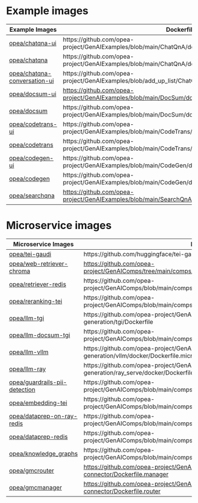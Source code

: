 # Example images

<table class="tg"><thead>
  <tr>
    <th class="tg-cly1">Example Images</th>
    <th class="tg-cly1">Dockerfile</th>
  </tr></thead>
<tbody>
  <tr>
    <td class="tg-yk8o"><a href="https://hub.docker.com/r/opea/chatqna-ui">opea/chatqna-ui</a></td>
    <td class="tg-na8o">https://github.com/opea-project/GenAIExamples/blob/main/ChatQnA/docker/ui/docker/Dockerfile</td>
  </tr>
  <tr>
    <td class="tg-yk8o"><a href="https://hub.docker.com/r/opea/chatqna">opea/chatqna</a></td>
    <td class="tg-na8o">https://github.com/opea-project/GenAIExamples/blob/main/ChatQnA/docker/Dockerfile</td>
  </tr>
  <tr>
    <td class="tg-yk8o"><a href="https://hub.docker.com/r/opea/chatqna-conversation-ui">opea/chatqna-conversation-ui</a></td>
    <td class="tg-na8o">https://github.com/opea-project/GenAIExamples/blob/add_up_list/ChatQnA/docker/ui/docker/Dockerfile.react</td>
  </tr>
  <tr>
    <td class="tg-yk8o"><a href="https://hub.docker.com/r/opea/docsum-ui">opea/docsum-ui</a></td>
    <td class="tg-yk8o"><a href="https://github.com/opea-project/GenAIExamples/blob/main/DocSum/docker/ui/docker/Dockerfile">https://github.com/opea-project/GenAIExamples/blob/main/DocSum/docker/ui/docker/Dockerfile</a></td>
  </tr>
  <tr>
    <td class="tg-yk8o"><a href="https://hub.docker.com/r/opea/docsum">opea/docsum</a></td>
    <td class="tg-na8o">https://github.com/opea-project/GenAIExamples/blob/main/DocSum/docker/Dockerfile</td>
  </tr>
  <tr>
    <td class="tg-yk8o"><a href="https://hub.docker.com/r/opea/codetrans-ui">opea/codetrans-ui</a></td>
    <td class="tg-na8o">https://github.com/opea-project/GenAIExamples/blob/main/CodeTrans/docker/ui/docker/Dockerfile</td>
  </tr>
  <tr>
    <td class="tg-yk8o"><a href="https://hub.docker.com/r/opea/codetrans">opea/codetrans</a></td>
    <td class="tg-na8o">https://github.com/opea-project/GenAIExamples/blob/main/CodeTrans/docker/Dockerfile</td>
  </tr>
  <tr>
    <td class="tg-yk8o"><a href="https://hub.docker.com/r/opea/codegen-ui">opea/codegen-ui</a></td>
    <td class="tg-na8o">https://github.com/opea-project/GenAIExamples/blob/main/CodeGen/docker/ui/docker/Dockerfile</td>
  </tr>
  <tr>
    <td class="tg-yk8o"><a href="https://hub.docker.com/r/opea/codegen">opea/codegen</a></td>
    <td class="tg-na8o">https://github.com/opea-project/GenAIExamples/blob/main/CodeGen/docker/Dockerfile</td>
  </tr>
  <tr>
    <td class="tg-yk8o"><a href="https://hub.docker.com/r/opea/searchqna/tags">opea/searchqna</a></td>
    <td class="tg-yk8o"><a href="https://github.com/opea-project/GenAIExamples/blob/main/SearchQnA/docker/Dockerfile">https://github.com/opea-project/GenAIExamples/blob/main/SearchQnA/docker/Dockerfile</a></td>
  </tr>
</tbody></table>

# Microservice images

<table class="tg"><thead>
  <tr>
    <th class="tg-cly1">Microservice Images</th>
    <th class="tg-cly1">Dockerfile</th>
  </tr></thead>
<tbody>
  <tr>
    <td class="tg-yk8o"><a href="https://hub.docker.com/r/opea/tei-gaudi/tags">opea/tei-gaudi</a></td>
    <td class="tg-na8o">https://github.com/huggingface/tei-gaudi/blob/habana-main/Dockerfile-hpu</td>
  </tr>
  <tr>
    <td class="tg-yk8o"><a href="https://hub.docker.com/r/opea/web-retriever-chroma">opea/web-retriever-chroma</a></td>
    <td class="tg-yk8o"><a href="https://github.com/opea-project/GenAIComps/tree/main/comps/web_retrievers/langchain/chroma/docker">https://github.com/opea-project/GenAIComps/tree/main/comps/web_retrievers/langchain/chroma/docker</a></td>
  </tr>
  <tr>
    <td class="tg-yk8o"><a href="https://hub.docker.com/r/opea/retriever-redis">opea/retriever-redis</a></td>
    <td class="tg-na8o">https://github.com/opea-project/GenAIComps/blob/main/comps/retrievers/langchain/redis/docker/Dockerfile</td>
  </tr>
  <tr>
    <td class="tg-yk8o"><a href="https://hub.docker.com/r/opea/reranking-tei">opea/reranking-tei</a></td>
    <td class="tg-na8o">https://github.com/opea-project/GenAIComps/blob/main/comps/reranks/tei/docker/Dockerfile</td>
  </tr>
  <tr>
    <td class="tg-yk8o"><a href="https://hub.docker.com/r/opea/llm-tgi">opea/llm-tgi</a></td>
    <td class="tg-na8o">https://github.com/opea-project/GenAIComps/blob/main/comps/llms/text-generation/tgi/Dockerfile</td>
  </tr>
  <tr>
    <td class="tg-yk8o"><a href="https://hub.docker.com/r/opea/llm-docsum-tgi">opea/llm-docsum-tgi</a></td>
    <td class="tg-na8o">https://github.com/opea-project/GenAIComps/blob/main/comps/llms/summarization/tgi/Dockerfile</td>
  </tr>
  <tr>
    <td class="tg-yk8o"><a href="https://hub.docker.com/r/opea/llm-vllm">opea/llm-vllm</a></td>
    <td class="tg-na8o">https://github.com/opea-project/GenAIComps/blob/main/comps/llms/text-generation/vllm/docker/Dockerfile.microservice</td>
  </tr>
  <tr>
    <td class="tg-yk8o"><a href="https://hub.docker.com/r/opea/llm-ray">opea/llm-ray</a></td>
    <td class="tg-na8o">https://github.com/opea-project/GenAIComps/blob/main/comps/llms/text-generation/ray_serve/docker/Dockerfile.microservice</td>
  </tr>
  <tr>
    <td class="tg-yk8o"><a href="https://hub.docker.com/r/opea/guardrails-pii-detection">opea/guardrails-pii-detection</a></td>
    <td class="tg-na8o">https://github.com/opea-project/GenAIComps/blob/main/comps/guardrails/pii_detection/docker/Dockerfile</td>
  </tr>
  <tr>
    <td class="tg-yk8o"><a href="https://hub.docker.com/r/opea/embedding-tei">opea/embedding-tei</a></td>
    <td class="tg-na8o">https://github.com/opea-project/GenAIComps/blob/main/comps/embeddings/langchain/docker/Dockerfile</td>
  </tr>
  <tr>
    <td class="tg-yk8o"><a href="https://hub.docker.com/r/opea/dataprep-on-ray-redis">opea/dataprep-on-ray-redis</a></td>
    <td class="tg-na8o">https://github.com/opea-project/GenAIComps/blob/main/comps/dataprep/redis/langchain_ray/docker/Dockerfile</td>
  </tr>
  <tr>
    <td class="tg-yk8o"><a href="https://hub.docker.com/r/opea/dataprep-redis">opea/dataprep-redis</a></td>
    <td class="tg-na8o">https://github.com/opea-project/GenAIComps/blob/main/comps/dataprep/redis/langchain/docker/Dockerfile</td>
  </tr>
  <tr>
    <td class="tg-yk8o"><a href="https://hub.docker.com/r/opea/knowledge_graphs">opea/knowledge_graphs</a></td>
    <td class="tg-na8o">https://github.com/opea-project/GenAIComps/blob/main/comps/knowledgegraphs/langchain/docker/Dockerfile</td>
  </tr>
  <tr>
    <td class="tg-yk8o"><a href="https://hub.docker.com/r/opea/gmcrouter">opea/gmcrouter</a></td>
    <td class="tg-yk8o"><a href="https://github.com/opea-project/GenAIInfra/blob/main/microservices-connector/Dockerfile.manager">https://github.com/opea-project/GenAIInfra/blob/main/microservices-connector/Dockerfile.manager</a></td>
  </tr>
  <tr>
    <td class="tg-yk8o"><a href="https://hub.docker.com/r/opea/gmcmanager">opea/gmcmanager</a></td>
    <td class="tg-yk8o"><a href="https://github.com/opea-project/GenAIInfra/blob/main/microservices-connector/Dockerfile.router">https://github.com/opea-project/GenAIInfra/blob/main/microservices-connector/Dockerfile.router</a></td>
  </tr>
</tbody></table>
